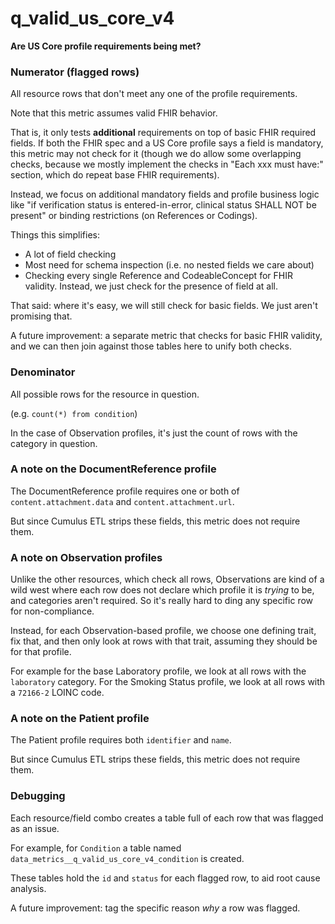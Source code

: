 # q_valid_us_core_v4

**Are US Core profile requirements being met?**

### Numerator (flagged rows)

All resource rows that don't meet any one of the profile requirements.

Note that this metric assumes valid FHIR behavior.

That is, it only tests **additional** requirements on top of basic FHIR required fields.
If both the FHIR spec and a US Core profile says a field is mandatory,
this metric may not check for it
(though we do allow some overlapping checks,
because we mostly implement the checks in "Each xxx must have:" section,
which do repeat base FHIR requirements).

Instead, we focus on additional mandatory fields and profile business logic like
"if verification status is entered-in-error, clinical status SHALL NOT be present"
or binding restrictions (on References or Codings).

Things this simplifies:
- A lot of field checking
- Most need for schema inspection (i.e. no nested fields we care about)
- Checking every single Reference and CodeableConcept for FHIR validity.
  Instead, we just check for the presence of field at all.

That said: where it's easy, we will still check for basic fields.
We just aren't promising that.

A future improvement: a separate metric that checks for basic FHIR validity,
and we can then join against those tables here to unify both checks.

### Denominator

All possible rows for the resource in question.

(e.g. `count(*) from condition`)

In the case of Observation profiles,
it's just the count of rows with the category in question.

### A note on the DocumentReference profile

The DocumentReference profile requires one or both of `content.attachment.data`
and `content.attachment.url`.

But since Cumulus ETL strips these fields, this metric does not require them.

### A note on Observation profiles

Unlike the other resources, which check all rows, Observations are kind of a wild
west where each row does not declare which profile it is _trying_ to be, and categories
aren't required. So it's really hard to ding any specific row for non-compliance.

Instead, for each Observation-based profile, we choose one defining trait, fix that,
and then only look at rows with that trait, assuming they should be for that profile.

For example for the base Laboratory profile,
we look at all rows with the `laboratory` category.
For the Smoking Status profile,
we look at all rows with a `72166-2` LOINC code.

### A note on the Patient profile

The Patient profile requires both `identifier` and `name`.

But since Cumulus ETL strips these fields, this metric does not require them.

### Debugging

Each resource/field combo creates a table full of each row
that was flagged as an issue.

For example, for `Condition` a table named
`data_metrics__q_valid_us_core_v4_condition` is created.

These tables hold the `id` and `status` for each flagged row,
to aid root cause analysis.

A future improvement: tag the specific reason _why_ a row was flagged.
